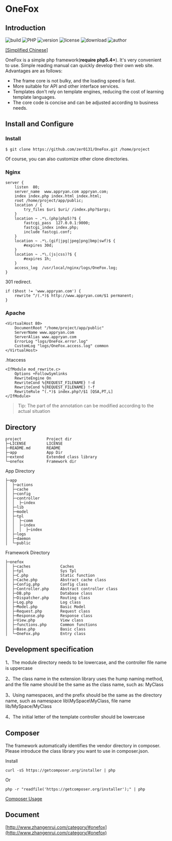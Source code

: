 # OneFox

## Introduction

![build](https://img.shields.io/badge/build-passing-green.svg) ![PHP](https://img.shields.io/badge/PHP-5.4%2B-brightgreen.svg) ![version](https://img.shields.io/badge/version-2.2.2-red.svg) ![license](https://img.shields.io/badge/license-Apache%202-blue.svg) ![download](https://img.shields.io/badge/download-120KB-yellow.svg) ![author](https://img.shields.io/badge/author-ryan-orange.svg)

[[Simplified Chinese]](https://github.com/zer0131/OneFox/blob/master/zh.md)

OneFox is a simple php framework(**require php5.4+**). It's very convenient to use. Simple reading manual can quickly develop their own web site. Advantages are as follows:
* The frame core is not bulky, and the loading speed is fast.
* More suitable for API and other interface services.
* Templates don't rely on template engines, reducing the cost of learning template languages.
* The core code is concise and can be adjusted according to business needs.

## Install and Configure

### Install
```
$ git clone https://github.com/zer0131/OneFox.git /home/project
```
Of course, you can also customize other clone directories.

### Nginx
```
server {
    listen  80;
    server_name  www.appryan.com appryan.com;
    index index.php index.html index.html;
    root /home/project/app/public;
    location / {
        try_files $uri $uri/ /index.php?$args;
    }
    location ~ .*\.(php|php5)?$ {
        fastcgi_pass  127.0.0.1:9000;
        fastcgi_index index.php;
        include fastcgi.conf;
    }
    location ~ .*\.(gif|jpg|jpeg|png|bmp|swf)$ {
        #expires 30d;
    }
    location ~ .*\.(js|css)?$ {
        #expires 1h;
    }
    access_log  /usr/local/nginx/logs/OneFox.log;
}
```
301 redirect.
```
if ($host != 'www.appryan.com') {
    rewrite ^/(.*)$ http://www.appryan.com/$1 permanent;
}
```

### Apache
```
<VirtualHost 80>
    DocumentRoot "/home/project/app/public"
    ServerName www.appryan.com
    ServerAlias www.appryan.com
    ErrorLog "logs/OneFox.error.log"
    CustomLog "logs/OneFox.access.log" common
</VirtualHost>
```

.htaccess
```
<IfModule mod_rewrite.c>
    Options +FollowSymlinks
    RewriteEngine On
    RewriteCond %{REQUEST_FILENAME} !-d
    RewriteCond %{REQUEST_FILENAME} !-f
    RewriteRule ^(.*)$ index.php?/$1 [QSA,PT,L]
</IfModule>
```

>  Tip: The part of the annotation can be modified according to the actual situation

## Directory
```
project           Project dir 
├─LICENSE         LICENSE
├─README.md       README 
├─app             App Dir 
├─extend          Extended class library
└─onefox          Framework dir
```

App Directory
```
├─app 
│  ├─actions       
│  ├─cache          
│  ├─config      
│  ├─controller  
│  │  ├─index     
│  ├─lib          
│  ├─model        
│  ├─tpl          
│  │  ├─comm      
│  │  ├─index    
│  │  │  ├─index  
│  ├─logs         
│  ├─daemon       
│  └─public      
```

Framework Directory
```
├─onefox
│  ├─caches             Caches
│  ├─tpl                Sys Tpl
│  ├─C.php              Static function
│  ├─Cache.php          Abstract cache class
│  ├─Config.php         Config class
│  ├─Controller.php     Abstract controller class
│  ├─DB.php             Database class
│  ├─Dispatcher.php     Routing class
│  ├─Log.php            Log class
│  ├─Model.php          Basic Model
│  ├─Request.php        Request class
│  ├─Response.php       Response class
│  ├─View.php           View class
│  ├─functions.php      Common functions
│  ├─Base.php           Basic class
│  └─OneFox.php         Entry class
```

## Development specification

1、The module directory needs to be lowercase, and the controller file name is uppercase

2、The class name in the extension library uses the hump naming method, and the file name should be the same as the class name, such as: MyClass

3、Using namespaces, and the prefix should be the same as the directory name, such as namespace lib\MySpace\MyClass, file name lib/MySpace/MyClass

4、The initial letter of the template controller should be lowercase

## Composer

The framework automatically identifies the vendor directory in composer. Please introduce the class library you want to use in composer.json.

Install

```
curl -sS https://getcomposer.org/installer | php
```

Or

```
php -r "readfile('https://getcomposer.org/installer');" | php
```

[Composer Usage](http://docs.phpcomposer.com/)

## Document

[http://www.zhangenrui.com/category/#onefox](http://www.zhangenrui.com/category/#onefox)

